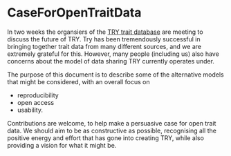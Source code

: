 CaseForOpenTraitData
====================

In two weeks the organsiers of the [TRY trait database](http://www.try-db.org/TryWeb/) are meeting to discuss the future of TRY. Try has been tremendously successful in bringing together trait data from many different sources, and we are extremely grateful for this. However, many people (including us) also have concerns about the model of data sharing TRY currently operates under.

The purpose of this document is to describe some of the alternative models that might be considered, with an overall focus on
- reproducibility
- open access
- usability.

Contributions are welcome, to help make a persuasive case for open trait data. We should aim to be as constructive as possible, recognising all the positive energy and effort that has gone into creating TRY, while also providing a vision for what it might be.
